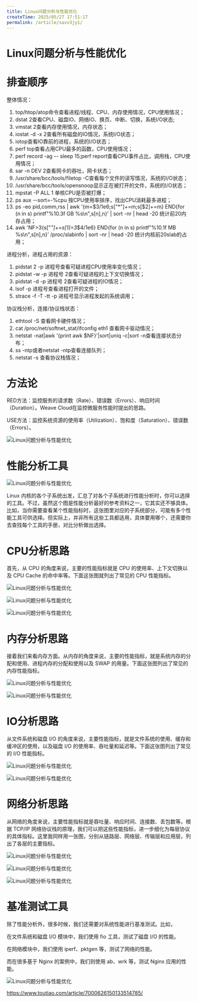 ```yaml
---
title: Linux问题分析与性能优化
createTime: 2025/05/27 17:51:17
permalink: /article/savv3jy1/
---
```

# Linux问题分析与性能优化

# 排查顺序

整体情况：

1. top/htop/atop命令查看进程/线程、CPU、内存使用情况，CPU使用情况；
2. dstat 2查看CPU、磁盘IO、网络IO、换页、中断、切换，系统I/O状态;
3. vmstat 2查看内存使用情况，内存状态；
4. iostat -d -x 2查看所有磁盘的IO情况，系统I/O状态；
5. iotop查看IO靠前的进程，系统的I/O状态；
6. perf top查看占用CPU最多的函数，CPU使用情况；
7. perf record -ag -- sleep 15;perf report查看CPU事件占比，调用栈，CPU使用情况；
8. sar -n DEV 2查看网卡的吞吐，网卡状态；
9. /usr/share/bcc/tools/filetop -C查看每个文件的读写情况，系统的I/O状态；
10. /usr/share/bcc/tools/opensnoop显示正在被打开的文件，系统的I/O状态；
11. mpstat -P ALL 1 单核CPU是否被打爆；
12. ps aux --sort=-%cpu 按CPU使用率排序，找出CPU消耗最多进程；
13. ps -eo pid,comm,rss | awk '{m=$3/1e6;s["*"]+=m;s[$2]+=m} END{for (n in s) printf"%10.3f GB %s\n",s[n],n}' | sort -nr | head -20 统计前20内存占用；
14. awk 'NF>3{s["*"]+=s[$1]=$3*$4/1e6} END{for (n in s) printf"%10.1f MB %s\n",s[n],n}' /proc/slabinfo | sort -nr | head -20 统计内核前20slab的占用；

进程分析，进程占用的资源：

1. pidstat 2 -p 进程号查看可疑进程CPU使用率变化情况；
2. pidstat -w -p 进程号 2查看可疑进程的上下文切换情况；
3. pidstat -d -p 进程号 2查看可疑进程的IO情况；
4. lsof -p 进程号查看进程打开的文件；
5. strace -f -T -tt -p 进程号显示进程发起的系统调用；

协议栈分析，连接/协议栈状态：

1. ethtool -S 查看网卡硬件情况；
2. cat /proc/net/softnet_stat/ifconfig eth1 查看网卡驱动情况；
3. netstat -nat|awk '{print awk $NF}'|sort|uniq -c|sort -n查看连接状态分布；
4. ss -ntp或者netstat -ntp查看连接队列；
5. netstat -s 查看协议栈情况；

# 方法论

RED方法：监控服务的请求数（Rate）、错误数（Errors）、响应时间（Duration）。Weave Cloud在监控微服务性能时提出的思路。

USE方法：监控系统资源的使用率（Utilization）、饱和度（Saturation）、错误数（Errors）。

![Linux问题分析与性能优化](https://imgoss.xgss.net/picgo/8d18a9dad99f4fc192afb23aaa0e246e.png?aliyun)



# 性能分析工具

![Linux问题分析与性能优化](https://imgoss.xgss.net/picgo/deb097d579524d5ebf6d8ea8fed19620.png?aliyun)



Linux 内核的各个子系统出发，汇总了对各个子系统进行性能分析时，你可以选择的工具。不过，虽然这个图是性能分析最好的参考资料之一，它其实还不够具体。比如，当你需要查看某个性能指标时，这张图里对应的子系统部分，可能有多个性能工具可供选择。但实际上，并非所有这些工具都适用，具体要用哪个，还需要你去查找每个工具的手册，对比分析做出选择。

# CPU分析思路

首先，从 CPU 的角度来说，主要的性能指标就是 CPU 的使用率、上下文切换以及 CPU Cache 的命中率等。下面这张图就列出了常见的 CPU 性能指标。

![Linux问题分析与性能优化](https://imgoss.xgss.net/picgo/19b13d6f05514711a1fb4804f1cfd868.png?aliyun)



![Linux问题分析与性能优化](https://imgoss.xgss.net/picgo/1273aa0a0877449586dd4143fc93aede.png?aliyun)



![Linux问题分析与性能优化](https://imgoss.xgss.net/picgo/a8fcf62a68e5440f83f95e44fb07632f.png?aliyun)



# 内存分析思路

接着我们来看内存方面。从内存的角度来说，主要的性能指标，就是系统内存的分配和使用、进程内存的分配和使用以及 SWAP 的用量。下面这张图列出了常见的内存性能指标。

![Linux问题分析与性能优化](https://imgoss.xgss.net/picgo/53a2f5ce1a9545088aeb20c53a7a8da2.png?aliyun)



![Linux问题分析与性能优化](https://imgoss.xgss.net/picgo/97b3ffa07d4f454eae750a8e96932617.png?aliyun)



# IO分析思路

从文件系统和磁盘 I/O 的角度来说，主要性能指标，就是文件系统的使用、缓存和缓冲区的使用，以及磁盘 I/O 的使用率、吞吐量和延迟等。下面这张图列出了常见的 I/O 性能指标。

![Linux问题分析与性能优化](https://imgoss.xgss.net/picgo/8471a5da53ff48bfae80b11872369279.png?aliyun)



![Linux问题分析与性能优化](https://imgoss.xgss.net/picgo/e211e796e635466cbce2d42790e3aac6.png?aliyun)



# 网络分析思路

从网络的角度来说，主要性能指标就是吞吐量、响应时间、连接数、丢包数等。根据 TCP/IP 网络协议栈的原理，我们可以把这些性能指标，进一步细化为每层协议的具体指标。这里我同样用一张图，分别从链路层、网络层、传输层和应用层，列出了各层的主要指标。

![Linux问题分析与性能优化](https://imgoss.xgss.net/picgo/10d20acda6af40959a38ec0a03056968.png?aliyun)



![Linux问题分析与性能优化](https://imgoss.xgss.net/picgo/957080916c244ce0b3c71e7dc6b6f700.png?aliyun)



![Linux问题分析与性能优化](https://imgoss.xgss.net/picgo/2cc20f7a2c4b436e83ed06f1adfee9cf.png?aliyun)



# 基准测试工具

除了性能分析外，很多时候，我们还需要对系统性能进行基准测试。比如，

在文件系统和磁盘 I/O 模块中，我们使用 fio 工具，测试了磁盘 I/O 的性能。

在网络模块中，我们使用 iperf、pktgen 等，测试了网络的性能。

而在很多基于 Nginx 的案例中，我们则使用 ab、wrk 等，测试 Nginx 应用的性能。

![Linux问题分析与性能优化](https://imgoss.xgss.net/picgo/afe735d2d1da49eaaca23dccfdaa0613.png?aliyun)



https://www.toutiao.com/article/7000626150133514785/